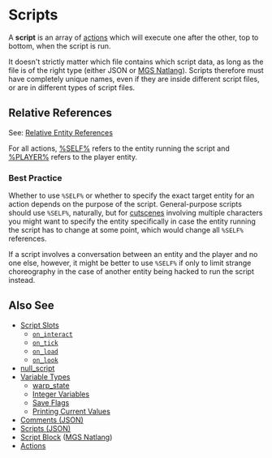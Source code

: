 # Scripts

A **script** is an array of [actions](actions) which will execute one after the other, top to bottom, when the script is run.

It doesn't strictly matter which file contains which script data, as long as the file is of the right type (either JSON or [MGS Natlang](mgs/mgs_natlang)). Scripts therefore must have completely unique names, even if they are inside different script files, or are in different types of script files.

## Relative References

See: [Relative Entity References](entities/relative_entity_references)

For all actions, [%SELF%](entities/SELF) refers to the entity running the script and [%PLAYER%](entities/PLAYER) refers to the player entity.

### Best Practice
Whether to use `%SELF%` or whether to specify the exact target entity for an action depends on the purpose of the script. General-purpose scripts should use `%SELF%`, naturally, but for [cutscenes](techniques/cutscenes) involving multiple characters you might want to specify the entity specifically in case the entity running the script has to change at some point, which would change all `%SELF%` references.

If a script involves a conversation between an entity and the player and no one else, however, it might be better to use `%SELF%` if only to limit strange choreography in the case of another entity being hacked to run the script instead.

## Also See

- [Script Slots](scripts/script_slots)
	- [`on_interact`](scripts/on_interact)
	- [`on_tick`](scripts/on_tick)
	- [`on_load`](scripts/on_load)
	- [`on_look`](scripts/on_look)
- [null_script](scripts/null_script)
- [Variable Types](scripts/variable_types)
	- [warp_state](scripts/warp_state)
	- [Integer Variables](scripts/integer_variables)
	- [Save Flags](scripts/save_flags)
	- [Printing Current Values](scripts/printing_current_values)
- [Comments (JSON)](scripts/comments_json)
- [Scripts (JSON)](scripts/scripts_json)
- [Script Block](mgs/script_block) ([MGS Natlang](mgs/mgs_natlang))
- [Actions](Actions)
